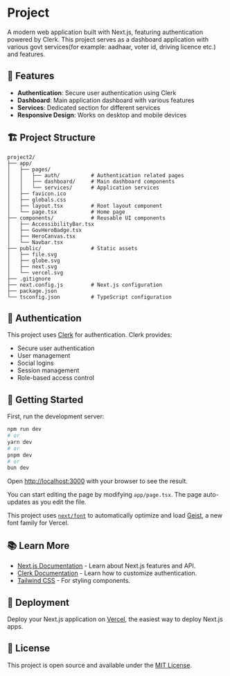 # Project

A modern web application built with Next.js, featuring authentication powered by Clerk. This project serves as a dashboard application with various govt services(for example: aadhaar, voter id, driving licence etc.) and features.

## 🚀 Features

- **Authentication**: Secure user authentication using Clerk
- **Dashboard**: Main application dashboard with various features
- **Services**: Dedicated section for different services
- **Responsive Design**: Works on desktop and mobile devices

## 🏗️ Project Structure

```
project2/
├── app/
│   ├── pages/
│   │   ├── auth/          # Authentication related pages
│   │   ├── dashboard/     # Main dashboard components
│   │   └── services/      # Application services
│   ├── favicon.ico
│   ├── globals.css
│   ├── layout.tsx         # Root layout component
│   └── page.tsx           # Home page
├── components/            # Reusable UI components
│   ├── AccessibilityBar.tsx
│   ├── GovHeroBadge.tsx
│   ├── HeroCanvas.tsx
│   └── Navbar.tsx
├── public/                # Static assets
│   ├── file.svg
│   ├── globe.svg
│   ├── next.svg
│   └── vercel.svg
├── .gitignore
├── next.config.js         # Next.js configuration
├── package.json
└── tsconfig.json          # TypeScript configuration
```

## 🔐 Authentication

This project uses [Clerk](https://clerk.com/) for authentication. Clerk provides:
- Secure user authentication
- User management
- Social logins
- Session management
- Role-based access control

## 🚀 Getting Started

First, run the development server:

```bash
npm run dev
# or
yarn dev
# or
pnpm dev
# or
bun dev
```

Open [http://localhost:3000](http://localhost:3000) with your browser to see the result.

You can start editing the page by modifying `app/page.tsx`. The page auto-updates as you edit the file.

This project uses [`next/font`](https://nextjs.org/docs/app/building-your-application/optimizing/fonts) to automatically optimize and load [Geist](https://vercel.com/font), a new font family for Vercel.

## 📚 Learn More

- [Next.js Documentation](https://nextjs.org/docs) - Learn about Next.js features and API.
- [Clerk Documentation](https://clerk.com/docs) - Learn how to customize authentication.
- [Tailwind CSS](https://tailwindcss.com/docs) - For styling components.

## 🚀 Deployment

Deploy your Next.js application on [Vercel](https://vercel.com/new?utm_medium=default-template&filter=next.js&utm_source=create-next-app&utm_campaign=create-next-app-readme), the easiest way to deploy Next.js apps.

## 📝 License

This project is open source and available under the [MIT License](licence.md).
